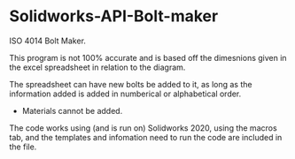 # Solidworks-API-Bolt-maker
ISO 4014 Bolt Maker.

This program is not 100% accurate and is based off the dimesnions given in the excel spreadsheet in relation to the diagram.

The spreadsheet can have new bolts be added to it, as long as the information added is added in numberical or alphabetical order.
  - Materials cannot be added.

The code works using (and is run on) Solidworks 2020, using the macros tab, and the templates and infomation need to run the code are included in the file. 
